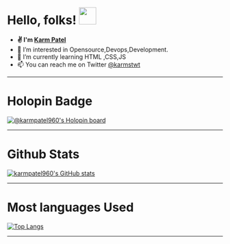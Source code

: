 # Hello, folks! <img src="https://github.com/TheDudeThatCode/TheDudeThatCode/blob/master/Assets/Hi.gif" width="40px">


- <b width="40px">✌ I'm <a href="https://bio.link/karmpatel">Karm Patel</a></b>
- 👀 I’m interested in Opensource,Devops,Development.
- 🌱 I’m currently learning HTML ,CSS,JS
- 📫 You can reach me on Twitter <a href="https://twitter.com/karmstwt">@karmstwt</a>


<!-- 
 # Github activity graph
[![karmpatel960's github activity graph](https://activity-graph.herokuapp.com/graph?username=karmpatel960)](https://github.com/karmpatel960/github-readme-activity-graph)
 -->
--------------- 
# Holopin Badge

[![@karmpatel960's Holopin board](https://holopin.me/karmpatel960)](https://holopin.io/@karmpatel960)

--------------
# Github Stats
[![karmpatel960's GitHub stats](https://github-readme-stats.vercel.app/api?username=karmpatel960&show_icons=true&theme=dark)](https://github.com/karmpatel960/github-readme-stats)

--------------
# Most languages Used
[![Top Langs](https://github-readme-stats.vercel.app/api/top-langs/?username=karmpatel960&theme=dark)](https://github.com/karmpatel960/github-readme-stats)           


-------------
